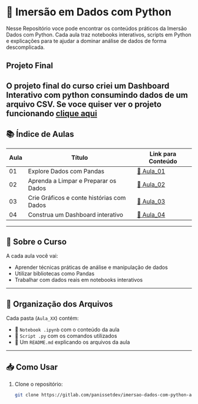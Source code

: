 # 🚀 Imersão em Dados com Python

Nesse Repositório voce pode encontrar  os conteúdos práticos da Imersão Dados com Python. Cada aula traz notebooks interativos, scripts em Python e explicações para te ajudar a dominar análise de dados de forma descomplicada.

## Projeto Final

O projeto final do curso criei um Dashboard Interativo com python consumindo dados de um arquivo CSV. Se voce quiser ver o projeto funcionando [clique aqui ]()
---

## 📚 Índice de Aulas

| Aula | Título                          | Link para Conteúdo |
|------|----------------------------------|---------------------|
| 01   | Explore Dados com Pandas         | [📂 Aula_01](./Aula_01/) |
| 02   | Aprenda a Limpar e Preparar os Dados                     | [📂 Aula_02](./Aula_02/) |
| 03   | Crie Gráficos e conte histórias com Dados                     | [📂 Aula_03](./Aula_03/) |
| 04   | Construa um Dashboard interativo                     | [📂 Aula_04](./Aula_04/) |


---

## 🧠 Sobre o Curso

A cada aula você vai:

- Aprender técnicas práticas de análise e manipulação de dados
- Utilizar bibliotecas como Pandas
- Trabalhar com dados reais em notebooks interativos

---

## 💾 Organização dos Arquivos

Cada pasta (`Aula_XX`) contém:

- 📓 `Notebook .ipynb` com o conteúdo da aula
- 🐍 `Script .py` com os comandos utilizados
- 📝 Um `README.md` explicando os arquivos da aula

---

## 📥 Como Usar

1. Clone o repositório:
   ```bash
   git clone https://gitlab.com/panissetdev/imersao-dados-com-python-alura

